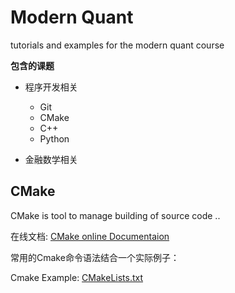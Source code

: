 # Modern Quant
tutorials and examples for the modern quant course

**包含的课题**

- 程序开发相关
    - Git
    - CMake
    - C++ 
    - Python

- 金融数学相关


## CMake
CMake is tool to manage building of source code ..

在线文档: [CMake online Documentaion](https://cmake.org/cmake/help/latest/index.html)

常用的Cmake命令语法结合一个实际例子：

Cmake Example: [CMakeLists.txt](CMakeLists.txt)
